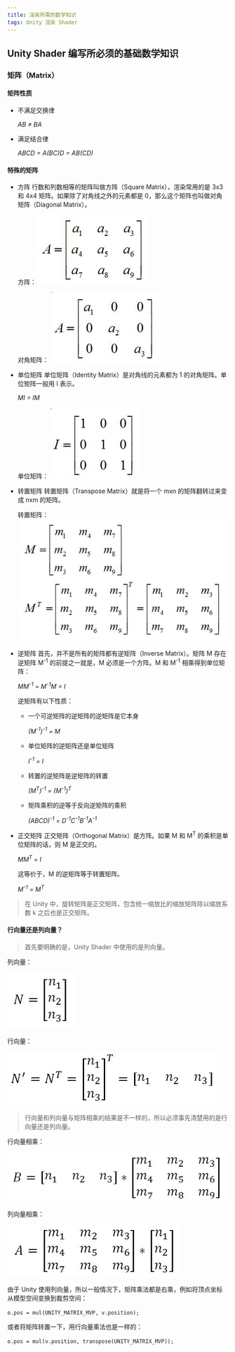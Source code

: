 ```yaml
---
title: 渲染所需的数学知识
tags: Unity 渲染 Shader
---
```


## Unity Shader 编写所必须的基础数学知识

### 矩阵（Matrix）

#### 矩阵性质

* 不满足交换律

	*AB ≠ BA*

* 满足结合律

	*ABCD = A(BC)D = AB(CD)*

#### 特殊的矩阵

* 方阵
行数和列数相等的矩阵叫做方阵（Square Matrix），渲染常用的是 3x3 和 4x4 矩阵。如果除了对角线之外的元素都是 0，那么这个矩阵也叫做对角矩阵（Diagonal Matrix）。

	方阵：
	![](/post_img/square-matrix.jpg)

	对角矩阵：
	![](/post_img/diagonal-matrix.jpg)

* 单位矩阵
单位矩阵（Identity Matrix）是对角线的元素都为 1 的对角矩阵。单位矩阵一般用 I 表示。

	*MI = IM*

	单位矩阵：
	![](/post_img/identity-matrix.jpg)

* 转置矩阵
转置矩阵（Transpose Matrix）就是将一个 mxn 的矩阵翻转过来变成 nxm 的矩阵。

	转置矩阵：
	![](/post_img/transpose-matrix.jpg)

* 逆矩阵
首先，并不是所有的矩阵都有逆矩阵（Inverse Matrix）。矩阵 M 存在逆矩阵 M<sup>-1</sup> 的前提之一就是，M 必须是一个方阵。M 和 M<sup>-1</sup> 相乘得到单位矩阵：

	*MM<sup>-1</sup> = M<sup>-1</sup>M = I*

	逆矩阵有以下性质：

	* 一个可逆矩阵的逆矩阵的逆矩阵是它本身

		*(M<sup>-1</sup>)<sup>-1</sup> = M*

	* 单位矩阵的逆矩阵还是单位矩阵

		*I<sup>-1</sup> = I*

	* 转置的逆矩阵是逆矩阵的转置

		*(M<sup>T</sup>)<sup>-1</sup> = (M<sup>-1</sup>)<sup>T</sup>*

	* 矩阵乘积的逆等于反向逆矩阵的乘积

		*(ABCD)<sup>-1</sup> = D<sup>-1</sup>C<sup>-1</sup>B<sup>-1</sup>A<sup>-1</sup>*

* 正交矩阵
正交矩阵（Orthogonal Matrix）是方阵。如果 M 和 M<sup>T</sup> 的乘积是单位矩阵的话，则 M 是正交的。

	*MM<sup>T</sup> = I*

	这等价于，M 的逆矩阵等于转置矩阵。

	*M<sup>-1</sup> = M<sup>T</sup>*

> 在 Unity 中，旋转矩阵是正交矩阵，包含统一缩放比的缩放矩阵除以缩放系数 k 之后也是正交矩阵。

####  行向量还是列向量？

> 首先要明确的是，Unity Shader 中使用的是列向量。

列向量：

![列向量](/post_img/column-vector.jpg)

行向量：

![行向量](/post_img/row-vector.jpg)

> 行向量和列向量与矩阵相乘的结果是不一样的，所以必须事先清楚用的是行向量还是列向量。

行向量相乘：

![](/post_img/row-vector-mul.jpg)

列向量相乘：

![](/post_img/column-vector-mul.jpg)

由于 Unity 使用列向量，所以一般情况下，矩阵乘法都是右乘，例如将顶点坐标从模型空间变换到裁剪空间：

`o.pos = mul(UNITY_MATRIX_MVP, v.position);`

或者将矩阵转置一下，用行向量乘法也是一样的：

`o.pos = mul(v.position, transpose(UNITY_MATRIX_MVP));`
